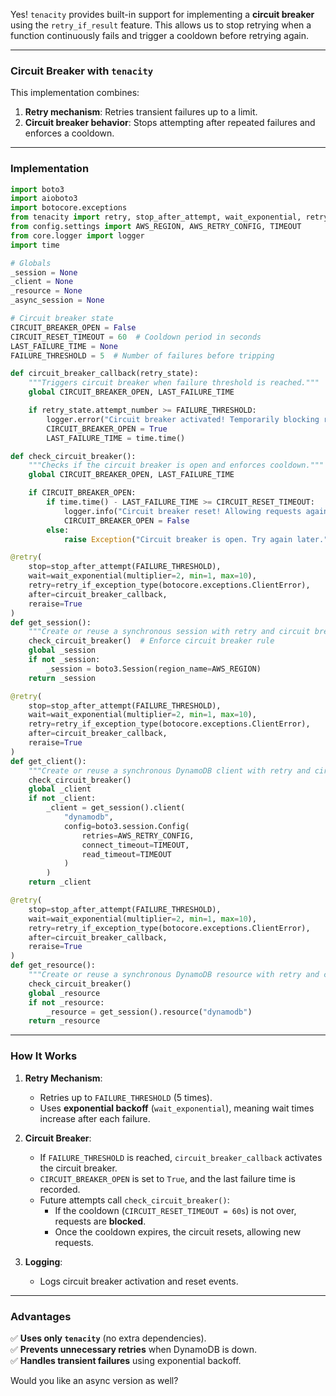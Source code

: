 Yes! `tenacity` provides built-in support for implementing a **circuit breaker** using the `retry_if_result` feature. This allows us to stop retrying when a function continuously fails and trigger a cooldown before retrying again.

---

### **Circuit Breaker with `tenacity`**
This implementation combines:
1. **Retry mechanism**: Retries transient failures up to a limit.
2. **Circuit breaker behavior**: Stops attempting after repeated failures and enforces a cooldown.

---

### **Implementation**
```python
import boto3
import aioboto3
import botocore.exceptions
from tenacity import retry, stop_after_attempt, wait_exponential, retry_if_exception_type, after
from config.settings import AWS_REGION, AWS_RETRY_CONFIG, TIMEOUT
from core.logger import logger
import time

# Globals
_session = None
_client = None
_resource = None
_async_session = None

# Circuit breaker state
CIRCUIT_BREAKER_OPEN = False
CIRCUIT_RESET_TIMEOUT = 60  # Cooldown period in seconds
LAST_FAILURE_TIME = None
FAILURE_THRESHOLD = 5  # Number of failures before tripping

def circuit_breaker_callback(retry_state):
    """Triggers circuit breaker when failure threshold is reached."""
    global CIRCUIT_BREAKER_OPEN, LAST_FAILURE_TIME

    if retry_state.attempt_number >= FAILURE_THRESHOLD:
        logger.error("Circuit breaker activated! Temporarily blocking requests.")
        CIRCUIT_BREAKER_OPEN = True
        LAST_FAILURE_TIME = time.time()

def check_circuit_breaker():
    """Checks if the circuit breaker is open and enforces cooldown."""
    global CIRCUIT_BREAKER_OPEN, LAST_FAILURE_TIME

    if CIRCUIT_BREAKER_OPEN:
        if time.time() - LAST_FAILURE_TIME >= CIRCUIT_RESET_TIMEOUT:
            logger.info("Circuit breaker reset! Allowing requests again.")
            CIRCUIT_BREAKER_OPEN = False
        else:
            raise Exception("Circuit breaker is open. Try again later.")

@retry(
    stop=stop_after_attempt(FAILURE_THRESHOLD),
    wait=wait_exponential(multiplier=2, min=1, max=10),
    retry=retry_if_exception_type(botocore.exceptions.ClientError),
    after=circuit_breaker_callback,
    reraise=True
)
def get_session():
    """Create or reuse a synchronous session with retry and circuit breaker."""
    check_circuit_breaker()  # Enforce circuit breaker rule
    global _session
    if not _session:
        _session = boto3.Session(region_name=AWS_REGION)
    return _session

@retry(
    stop=stop_after_attempt(FAILURE_THRESHOLD),
    wait=wait_exponential(multiplier=2, min=1, max=10),
    retry=retry_if_exception_type(botocore.exceptions.ClientError),
    after=circuit_breaker_callback,
    reraise=True
)
def get_client():
    """Create or reuse a synchronous DynamoDB client with retry and circuit breaker."""
    check_circuit_breaker()
    global _client
    if not _client:
        _client = get_session().client(
            "dynamodb",
            config=boto3.session.Config(
                retries=AWS_RETRY_CONFIG,
                connect_timeout=TIMEOUT,
                read_timeout=TIMEOUT
            )
        )
    return _client

@retry(
    stop=stop_after_attempt(FAILURE_THRESHOLD),
    wait=wait_exponential(multiplier=2, min=1, max=10),
    retry=retry_if_exception_type(botocore.exceptions.ClientError),
    after=circuit_breaker_callback,
    reraise=True
)
def get_resource():
    """Create or reuse a synchronous DynamoDB resource with retry and circuit breaker."""
    check_circuit_breaker()
    global _resource
    if not _resource:
        _resource = get_session().resource("dynamodb")
    return _resource
```

---

### **How It Works**
1. **Retry Mechanism**:
   - Retries up to `FAILURE_THRESHOLD` (5 times).
   - Uses **exponential backoff** (`wait_exponential`), meaning wait times increase after each failure.

2. **Circuit Breaker**:
   - If `FAILURE_THRESHOLD` is reached, `circuit_breaker_callback` activates the circuit breaker.
   - `CIRCUIT_BREAKER_OPEN` is set to `True`, and the last failure time is recorded.
   - Future attempts call `check_circuit_breaker()`:
     - If the cooldown (`CIRCUIT_RESET_TIMEOUT = 60s`) is not over, requests are **blocked**.
     - Once the cooldown expires, the circuit resets, allowing new requests.

3. **Logging**:
   - Logs circuit breaker activation and reset events.

---

### **Advantages**
✅ **Uses only `tenacity`** (no extra dependencies).  
✅ **Prevents unnecessary retries** when DynamoDB is down.  
✅ **Handles transient failures** using exponential backoff.  

Would you like an async version as well?